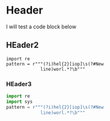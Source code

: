 # Header

I will test a code block below

## HEader2

```python3
import re
pattern = r"""(?i)hel{2}[iop]\s(?#New
             line)worl.*?\b"""
```

### HEader3

```python     
import re
import sys
pattern = r"""(?i)hel{2}[iop]\s(?#New
             line)worl.*?\b"""
```  
